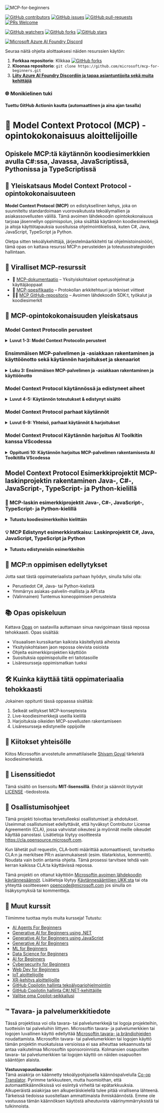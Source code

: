 <!--
CO_OP_TRANSLATOR_METADATA:
{
  "original_hash": "292f96c64f54ba097daea9598111ed82",
  "translation_date": "2025-07-02T05:39:36+00:00",
  "source_file": "README.md",
  "language_code": "fi"
}
-->
![MCP-for-beginners](../../translated_images/mcp-beginners.2ce2b317996369ff66c5b72e25eff9d4288ab2741fc70c0b4e523d1ae1e249fd.fi.png) 

[![GitHub contributors](https://img.shields.io/github/contributors/microsoft/mcp-for-beginners.svg)](https://GitHub.com/microsoft/mcp-for-beginners/graphs/contributors)
[![GitHub issues](https://img.shields.io/github/issues/microsoft/mcp-for-beginners.svg)](https://GitHub.com/microsoft/mcp-for-beginners/issues)
[![GitHub pull-requests](https://img.shields.io/github/issues-pr/microsoft/mcp-for-beginners.svg)](https://GitHub.com/microsoft/mcp-for-beginners/pulls)
[![PRs Welcome](https://img.shields.io/badge/PRs-welcome-brightgreen.svg?style=flat-square)](http://makeapullrequest.com)

[![GitHub watchers](https://img.shields.io/github/watchers/microsoft/mcp-for-beginners.svg?style=social&label=Watch)](https://GitHub.com/microsoft/mcp-for-beginners/watchers)
[![GitHub forks](https://img.shields.io/github/forks/microsoft/mcp-for-beginners.svg?style=social&label=Fork)](https://GitHub.com/microsoft/mcp-for-beginners/fork)
[![GitHub stars](https://img.shields.io/github/stars/microsoft/mcp-for-beginners?style=social&label=Star)](https://GitHub.com/microsoft/mcp-for-beginners/stargazers)


[![Microsoft Azure AI Foundry Discord](https://dcbadge.limes.pink/api/server/ByRwuEEgH4)](https://discord.com/invite/ByRwuEEgH4)

Seuraa näitä ohjeita aloittaaksesi näiden resurssien käytön:
1. **Forkkaa repositorio**: Klikkaa [![GitHub forks](https://img.shields.io/github/forks/microsoft/mcp-for-beginners.svg?style=social&label=Fork)](https://GitHub.com/microsoft/mcp-for-beginners/fork)
2. **Kloonaa repositorio**: `git clone https://github.com/microsoft/mcp-for-beginners.git`
3. [**Liity Azure AI Foundry Discordiin ja tapaa asiantuntijoita sekä muita kehittäjiä**](https://discord.com/invite/ByRwuEEgH4)


### 🌐 Monikielinen tuki

#### Tuettu GitHub Actionin kautta (automaattinen ja aina ajan tasalla)

# 🚀 Model Context Protocol (MCP) -opintokokonaisuus aloittelijoille

## **Opiskele MCP:tä käytännön koodiesimerkkien avulla C#:ssa, Javassa, JavaScriptissä, Pythonissa ja TypeScriptissä**

## 🧠 Yleiskatsaus Model Context Protocol -opintokokonaisuuteen

**Model Context Protocol (MCP)** on edistyksellinen kehys, joka on suunniteltu standardoimaan vuorovaikutusta tekoälymallien ja asiakassovellusten välillä. Tämä avoimen lähdekoodin opintokokonaisuus tarjoaa jäsennellyn oppimispolun, joka sisältää käytännön koodiesimerkkejä ja aitoja käyttötapauksia suosituissa ohjelmointikielissä, kuten C#, Java, JavaScript, TypeScript ja Python.

Oletpa sitten tekoälykehittäjä, järjestelmäarkkitehti tai ohjelmistoinsinööri, tämä opas on kattava resurssi MCP:n perusteiden ja toteutusstrategioiden hallintaan.

## 🔗 Viralliset MCP-resurssit

- 📘 [MCP-dokumentaatio](https://modelcontextprotocol.io/) – Yksityiskohtaiset opetusohjelmat ja käyttäjäoppaat  
- 📜 [MCP-spesifikaatio](https://spec.modelcontextprotocol.io/) – Protokollan arkkitehtuuri ja tekniset viitteet  
- 🧑‍💻 [MCP GitHub-repositorio](https://github.com/modelcontextprotocol) – Avoimen lähdekoodin SDK:t, työkalut ja koodiesimerkit  

## 🧭 MCP-opintokokonaisuuden yleiskatsaus

### Model Context Protocolin perusteet  
<details>
  <summary><strong> Luvut 1-3: Model Context Protocolin perusteet</strong></summary>

- **00. Johdatus MCP:hen**  
  Yleiskatsaus Model Context Protocoliin ja sen merkitykseen tekoälyputkissa. [Lue lisää](./00-Introduction/README.md)
- **01. Keskeiset käsitteet selitettynä**  
  Syvällinen katsaus MCP:n ydinkäsitteisiin. [Lue lisää](./01-CoreConcepts/README.md)
- **02. Turvallisuus MCP:ssä**  
  Turvauhat ja parhaat käytännöt. [Lue lisää](./02-Security/README.md)
- **03. MCP:n käyttöönotto**  
  Ympäristön pystytys, peruspalvelimet/asiakkaat, integrointi. [Lue lisää](./03-GettingStarted/README.md)
</details>

### Ensimmäisen MCP-palvelimen ja -asiakkaan rakentaminen ja käyttöönotto sekä käytännön harjoitukset ja skenaariot  
<details>
  <summary><strong> Luku 3: Ensimmäisen MCP-palvelimen ja -asiakkaan rakentaminen ja käyttöönotto</strong></summary>

- **3.1. Ensimmäinen palvelin** – [Opas](./03-GettingStarted/01-first-server/README.md)
- **3.2. Ensimmäinen asiakas** – [Opas](./03-GettingStarted/02-client/README.md)
- **3.3. Asiakas LLM:llä** – [Opas](./03-GettingStarted/03-llm-client/README.md)
- **3.4. Palvelimen käyttäminen Visual Studio Codella** – [Opas](./03-GettingStarted/04-vscode/README.md)
- **3.5. Palvelimen luominen SSE:llä** – [Opas](./03-GettingStarted/05-sse-server/README.md)
- **3.6. HTTP-suoratoisto** – [Opas](./03-GettingStarted/06-http-streaming/README.md)
- **3.7. AI Toolkitin käyttö** – [Opas](./03-GettingStarted/07-aitk/README.md)
- **3.8. Palvelimen testaaminen** – [Opas](./03-GettingStarted/08-testing/README.md)
- **3.9. Palvelimen käyttöönotto** – [Opas](./03-GettingStarted/09-deployment/README.md)
</details>

### Model Context Protocol käytännössä ja edistyneet aiheet  
<details>
  <summary><strong> Luvut 4-5: Käytännön toteutukset & edistynyt sisältö</strong></summary>

- **04. Käytännön toteutus**  
  SDK:t, virheenkorjaus, testaus, uudelleenkäytettävät prompt-mallit. [Lue lisää](./04-PracticalImplementation/README.md)
- **05. Edistyneet MCP-aiheet**  
  Monimodaalinen tekoäly, skaalaus, yrityskäyttö. [Lue lisää](./05-AdvancedTopics/README.md)
- **5.1. MCP:n integrointi Azureen** – [Opas](./05-AdvancedTopics/mcp-integration/README.md)
- **5.2. Monimodaalisuus** – [Opas](./05-AdvancedTopics/mcp-multi-modality/README.md)
- **5.3. MCP OAuth2 -demo** – [Opas](./05-AdvancedTopics/mcp-oauth2-demo/README.md)
- **5.4. Root Contexts** – [Opas](./05-AdvancedTopics/mcp-root-contexts/README.md)
- **5.5. Reititys** – [Opas](./05-AdvancedTopics/mcp-routing/README.md)
- **5.6. Otanta** – [Opas](./05-AdvancedTopics/mcp-sampling/README.md)
- **5.7. Skaalaus** – [Opas](./05-AdvancedTopics/mcp-scaling/README.md)
- **5.8. Turvallisuus** – [Opas](./05-AdvancedTopics/mcp-security/README.md)
- **5.9. Web-haku MCP:llä** – [Opas](./05-AdvancedTopics/web-search-mcp/README.md)
- **5.10. Reaaliaikainen suoratoisto** – [Opas](./05-AdvancedTopics/mcp-realtimestreaming/README.md)
- **5.11. Reaaliaikainen web-haku** – [Opas](./05-AdvancedTopics/mcp-realtimesearch/README.md)
- **5.12. Entra ID -todennus Model Context Protocol -palvelimille** – [Opas](./05-AdvancedTopics/mcp-security-entra/README.md)
</details>

### Model Context Protocol parhaat käytännöt  
<details>
  <summary><strong> Luvut 6-9: Yhteisö, parhaat käytännöt & harjoitukset</strong></summary>
- **06. Yhteisön panokset** – [Opas](./06-CommunityContributions/README.md)
- **07. Varhaisen käyttöönoton opit** – [Opas](./07-LessonsFromEarlyAdoption/README.md)
- **08. Parhaat käytännöt MCP:lle** – [Opas](./08-BestPractices/README.md)
- **09. MCP-tapaukset** – [Opas](./09-CaseStudy/README.md)
</details>

### Model Context Protocol Käytännön harjoitus AI Toolkitin kanssa VScodessa
<details>
  <summary><strong>Oppitunti 10: Käytännön harjoitus MCP-palvelimen rakentamisesta AI Toolkitilla VScodessa</strong></summary>
    
- **10. AI-työnkulkujen virtaviivaistaminen: MCP-palvelimen rakentaminen AI Toolkitilla** – [Käytännön harjoitus](./10-StreamliningAIWorkflowsBuildingAnMCPServerWithAIToolkit/README.md)
</details>

## Model Context Protocol Esimerkkiprojektit MCP-laskinprojektin rakentaminen Java-, C#-, JavaScript-, TypeScript- ja Python-kielillä

### 🧮 MCP-laskin esimerkkiprojektit Java-, C#-, JavaScript-, TypeScript- ja Python-kielillä
<details>
  <summary><strong>Tutustu koodiesimerkkeihin kielittäin</strong></summary>

  - [C# MCP-palvelin esimerkki](./03-GettingStarted/samples/csharp/README.md)
  - [Java MCP-laskin](./03-GettingStarted/samples/java/calculator/README.md)
  - [JavaScript MCP-demo](./03-GettingStarted/samples/javascript/README.md)
  - [Python MCP-palvelin](../../03-GettingStarted/samples/python/mcp_calculator_server.py)
  - [TypeScript MCP-esimerkki](./03-GettingStarted/samples/typescript/README.md)

</details>

### 💡 MCP Edistynyt esimerkkiratkaisu: Laskinprojektit C#, Java, JavaScript, TypeScript ja Python
<details>
  <summary><strong>Tutustu edistyneisiin esimerkkeihin</strong></summary>

  - [Edistynyt C#-esimerkki](./04-PracticalImplementation/samples/csharp/README.md)
  - [Java Container App -esimerkki](./04-PracticalImplementation/samples/java/containerapp/README.md)
  - [JavaScript Edistynyt esimerkki](./04-PracticalImplementation/samples/javascript/README.md)
  - [Python Monimutkainen toteutus](../../04-PracticalImplementation/samples/python/mcp_sample.py)
  - [TypeScript Container -esimerkki](./04-PracticalImplementation/samples/typescript/README.md)

</details>

## 🎯 MCP:n oppimisen edellytykset

Jotta saat tästä oppimateriaalista parhaan hyödyn, sinulla tulisi olla:

- Perustiedot C#, Java- tai Python-kielistä  
- Ymmärrys asiakas-palvelin-mallista ja API:sta  
- (Valinnainen) Tuntemus koneoppimisen perusteista  

## 📚 Opas opiskeluun

Kattava [Opas](./study_guide.md) on saatavilla auttamaan sinua navigoimaan tässä repossa tehokkaasti. Opas sisältää:

- Visuaalisen kurssikartan kaikista käsitellyistä aiheista  
- Yksityiskohtaisen jaon repossa olevista osioista  
- Ohjeita esimerkkiprojektien käyttöön  
- Suosituksia oppimispoluille eri taitotasoille  
- Lisäresursseja oppimismatkan tueksi  

## 🛠️ Kuinka käyttää tätä oppimateriaalia tehokkaasti

Jokainen oppitunti tässä oppaassa sisältää:

1. Selkeät selitykset MCP-konsepteista  
2. Live-koodiesimerkkejä useilla kielillä  
3. Harjoituksia oikeiden MCP-sovellusten rakentamiseen  
4. Lisäresursseja edistyneille oppijoille  

## 🌟 Kiitokset yhteisölle

Kiitos Microsoftin arvostetulle ammattilaiselle [Shivam Goyal](https://www.linkedin.com/in/shivam2003/) tärkeistä koodiesimerkeistä. 

## 📜 Lisenssitiedot

Tämä sisältö on lisensoitu **MIT-lisenssillä**. Ehdot ja säännöt löytyvät [LICENSE](../../LICENSE) -tiedostosta.

## 🤝 Osallistumisohjeet

Tämä projekti toivottaa tervetulleeksi osallistumiset ja ehdotukset. Useimmat osallistumiset edellyttävät, että hyväksyt
Contributor License Agreementin (CLA), jossa vahvistat oikeutesi ja myönnät meille oikeudet käyttää panostasi. Lisätietoja löytyy osoitteesta <https://cla.opensource.microsoft.com>.

Kun lähetät pull requestin, CLA-botti määrittää automaattisesti, tarvitsetko CLA:n ja merkitsee PR:n asianmukaisesti (esim. tilatarkistus, kommentti). Noudata vain botin antamia ohjeita. Tämä prosessi tarvitsee tehdä vain kerran kaikissa CLA:ta käyttävissä repossa.

Tämä projekti on ottanut käyttöön [Microsoftin avoimen lähdekoodin käytännesäännöt](https://opensource.microsoft.com/codeofconduct/). Lisätietoja löytyy [Käytännesääntöjen UKK:sta](https://opensource.microsoft.com/codeofconduct/faq/) tai ota yhteyttä osoitteeseen [opencode@microsoft.com](mailto:opencode@microsoft.com) jos sinulla on lisäkysymyksiä tai kommentteja.

## 🎒 Muut kurssit  
Tiimimme tuottaa myös muita kursseja! Tutustu:

- [AI Agents For Beginners](https://github.com/microsoft/ai-agents-for-beginners?WT.mc_id=academic-105485-koreyst)  
- [Generative AI for Beginners using .NET](https://github.com/microsoft/Generative-AI-for-beginners-dotnet?WT.mc_id=academic-105485-koreyst)  
- [Generative AI for Beginners using JavaScript](https://github.com/microsoft/generative-ai-with-javascript?WT.mc_id=academic-105485-koreyst)  
- [Generative AI for Beginners](https://github.com/microsoft/generative-ai-for-beginners?WT.mc_id=academic-105485-koreyst)  
- [ML for Beginners](https://aka.ms/ml-beginners?WT.mc_id=academic-105485-koreyst)  
- [Data Science for Beginners](https://aka.ms/datascience-beginners?WT.mc_id=academic-105485-koreyst)  
- [AI for Beginners](https://aka.ms/ai-beginners?WT.mc_id=academic-105485-koreyst)  
- [Cybersecurity for Beginners](https://github.com/microsoft/Security-101??WT.mc_id=academic-96948-sayoung)  
- [Web Dev for Beginners](https://aka.ms/webdev-beginners?WT.mc_id=academic-105485-koreyst)
- [IoT aloittelijoille](https://aka.ms/iot-beginners?WT.mc_id=academic-105485-koreyst)
- [XR-kehitys aloittelijoille](https://github.com/microsoft/xr-development-for-beginners?WT.mc_id=academic-105485-koreyst)
- [GitHub Copilotin hallinta tekoälypariohjelmointiin](https://aka.ms/GitHubCopilotAI?WT.mc_id=academic-105485-koreyst)
- [GitHub Copilotin hallinta C#/.NET-kehittäjille](https://github.com/microsoft/mastering-github-copilot-for-dotnet-csharp-developers?WT.mc_id=academic-105485-koreyst)
- [Valitse oma Copilot-seikkailusi](https://github.com/microsoft/CopilotAdventures?WT.mc_id=academic-105485-koreyst)


## ™️ Tavara- ja palvelumerkkitiedote

Tässä projektissa voi olla tavara- tai palvelumerkkejä tai logoja projekteihin, tuotteisiin tai palveluihin liittyen. Microsoftin tavara- ja palvelumerkkien tai logojen luvallinen käyttö edellyttää [Microsoftin tavara- ja brändiohjeiden](https://www.microsoft.com/legal/intellectualproperty/trademarks/usage/general) noudattamista. Microsoftin tavara- tai palvelumerkkien tai logojen käyttö tämän projektin muokatuissa versioissa ei saa aiheuttaa sekaannusta tai antaa vaikutelmaa Microsoftin sponsoroinnista. Kolmansien osapuolten tavara- tai palvelumerkkien tai logojen käyttö on näiden osapuolten sääntöjen alaista.

**Vastuuvapauslauseke**:  
Tämä asiakirja on käännetty tekoälypohjaisella käännöspalvelulla [Co-op Translator](https://github.com/Azure/co-op-translator). Pyrimme tarkkuuteen, mutta huomioithan, että automaattikäännöksissä voi esiintyä virheitä tai epätarkkuuksia. Alkuperäistä asiakirjaa sen alkuperäiskielellä tulee pitää virallisena lähteenä. Tärkeissä tiedoissa suositellaan ammattimaista ihmiskäännöstä. Emme ole vastuussa tämän käännöksen käytöstä aiheutuvista väärinymmärryksistä tai tulkinnoista.